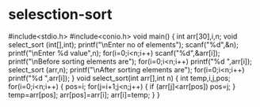 # selesction-sort
#include<stdio.h>
#include<conio.h>
void main()
{
    int arr[30],i,n;
    void select_sort (int[],int);
    printf("\nEnter no of elements");
    scanf("%d",&n);
    printf("\nEnter %d value",n);
    for(i=0;i<n;i++)
        scanf("%d",&arr[i]);
    printf("\nBefore sorting elements are");
    for(i=0;i<n;i++)
        printf("%d ",arr[i]);
    select_sort (arr,n);
    printf("\nAfter sorting elements are");
    for(i=0;i<n;i++)
        printf("%d ",arr[i]);
}
void  select_sort(int arr[],int n)
{
    int temp,i,j,pos;
    for(i=0;i<n;i++)
    {
        pos=i;
        for(j=i+1;j<n;j++)
        {
            if (arr[j]<arr[pos])
                pos=j;
        }
        temp=arr[pos];
        arr[pos]=arr[i];
        arr[i]=temp;
    }
}
